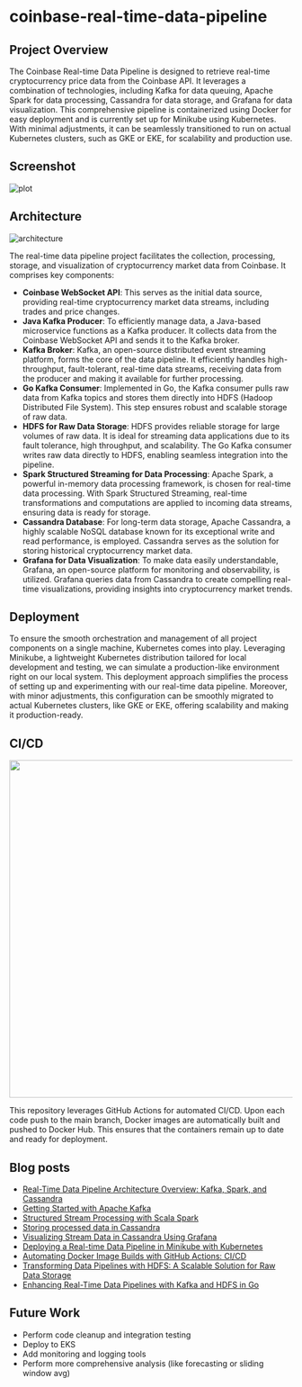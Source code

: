# coinbase-real-time-data-pipeline

## Project Overview
The Coinbase Real-time Data Pipeline is designed to retrieve real-time cryptocurrency price data from the Coinbase API. It leverages a combination of technologies, including Kafka for data queuing, Apache Spark for data processing, Cassandra for data storage, and Grafana for data visualization. This comprehensive pipeline is containerized using Docker for easy deployment and is currently set up for Minikube using Kubernetes. With minimal adjustments, it can be seamlessly transitioned to run on actual Kubernetes clusters, such as GKE or EKE, for scalability and production use.

## Screenshot

![plot](https://i.imgur.com/vSGW4js.png)

## Architecture

![architecture](https://i.imgur.com/w4dNGpx.png)

The real-time data pipeline project facilitates the collection, processing, storage, and visualization of cryptocurrency market data from Coinbase. It comprises key components:

- **Coinbase WebSocket API**: This serves as the initial data source, providing real-time cryptocurrency market data streams, including trades and price changes.
- **Java Kafka Producer**: To efficiently manage data, a Java-based microservice functions as a Kafka producer. It collects data from the Coinbase WebSocket API and sends it to the Kafka broker.
- **Kafka Broker**: Kafka, an open-source distributed event streaming platform, forms the core of the data pipeline. It efficiently handles high-throughput, fault-tolerant, real-time data streams, receiving data from the producer and making it available for further processing.
- **Go Kafka Consumer**: Implemented in Go, the Kafka consumer pulls raw data from Kafka topics and stores them directly into HDFS (Hadoop Distributed File System). This step ensures robust and scalable storage of raw data.
- **HDFS for Raw Data Storage**: HDFS provides reliable storage for large volumes of raw data. It is ideal for streaming data applications due to its fault tolerance, high throughput, and scalability. The Go Kafka consumer writes raw data directly to HDFS, enabling seamless integration into the pipeline.
- **Spark Structured Streaming for Data Processing**: Apache Spark, a powerful in-memory data processing framework, is chosen for real-time data processing. With Spark Structured Streaming, real-time transformations and computations are applied to incoming data streams, ensuring data is ready for storage.
- **Cassandra Database**: For long-term data storage, Apache Cassandra, a highly scalable NoSQL database known for its exceptional write and read performance, is employed. Cassandra serves as the solution for storing historical cryptocurrency market data.
- **Grafana for Data Visualization**: To make data easily understandable, Grafana, an open-source platform for monitoring and observability, is utilized. Grafana queries data from Cassandra to create compelling real-time visualizations, providing insights into cryptocurrency market trends.

## Deployment
<!--
![kubernetes-pods](https://i.imgur.com/LacnL5c.png)
-->

To ensure the smooth orchestration and management of all project components on a single machine, Kubernetes comes into play. Leveraging Minikube, a lightweight Kubernetes distribution tailored for local development and testing, we can simulate a production-like environment right on our local system. This deployment approach simplifies the process of setting up and experimenting with our real-time data pipeline. Moreover, with minor adjustments, this configuration can be smoothly migrated to actual Kubernetes clusters, like GKE or EKE, offering scalability and making it production-ready.

## CI/CD
<p align="center">
  <img src="https://i.imgur.com/LU2iYUF.png" style="width: 600px"/>
</p>

This repository leverages GitHub Actions for automated CI/CD. Upon each code push to the main branch, Docker images are automatically built and pushed to Docker Hub. This ensures that the containers remain up to date and ready for deployment.

## Blog posts
* [Real-Time Data Pipeline Architecture Overview: Kafka, Spark, and Cassandra](https://kwangjong.github.io/blog/2023-09-22-Real-Time-Data-Pipeline-Architecture-Overview:-Kafka,-Spark,-and-Cassandra)
* [Getting Started with Apache Kafka](https://kwangjong.github.io/blog/2023-09-24-Getting-Started-with-Apache-Kafka)
* [Structured Stream Processing with Scala Spark](https://kwangjong.github.io/blog/2023-09-25-Structured-Stream-Processing-with-Scala-Spark)
* [Storing processed data in Cassandra](https://kwangjong.github.io/blog/2023-09-26-Storing-processed-data-in-Cassandra)
* [Visualizing Stream Data in Cassandra Using Grafana](https://kwangjong.github.io/blog/2023-10-02-Visualizing-Stream-Data-in-Cassandra-Using-Grafana)
* [Deploying a Real-time Data Pipeline in Minikube with Kubernetes](https://kwangjong.github.io/blog/2023-10-04-Deploying-a-Real-time-Data-Pipeline-in-Minikube-with-Kubernetes)
* [Automating Docker Image Builds with GitHub Actions: CI/CD](https://kwangjong.github.io/blog/2023-10-04-Automating-Docker-Image-Builds-with-GitHub-Actions:-CICD)
* [Transforming Data Pipelines with HDFS: A Scalable Solution for Raw Data Storage](https://kwangjong.github.io/blog/2024-06-20-Transforming-Data-Pipelines-with-HDFS:-A-Scalable-Solution-for-Raw-Data-Storage)
* [Enhancing Real-Time Data Pipelines with Kafka and HDFS in Go](https://kwangjong.github.io/blog/2024-06-23-Enhancing-Real-Time-Data-Pipelines-with-Kafka-and-HDFS-in-Go)

## Future Work
* Perform code cleanup and integration testing
* Deploy to EKS
* Add monitoring and logging tools
* Perform more comprehensive analysis (like forecasting or sliding window avg)

